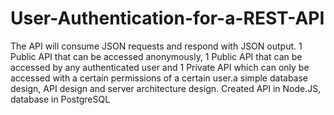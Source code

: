 # User-Authentication-for-a-REST-API
The API will consume JSON requests and respond with JSON output. 1 Public API that can be accessed anonymously, 1 Public API that can be accessed by any authenticated user and 1 Private API which can only be accessed with a certain permissions of a certain user.a simple database design, API design and server architecture design. Created API in Node.JS, database in PostgreSQL
